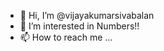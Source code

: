 - 👋 Hi, I’m @vijayakumarsivabalan
- 👀 I’m interested in Numbers!!
- 📫 How to reach me ...

<!---
vijayakumarsivabalan/vijayakumarsivabalan is a ✨ special ✨ repository because its `README.md` (this file) appears on your GitHub profile.
You can click the Preview link to take a look at your changes.
--->
